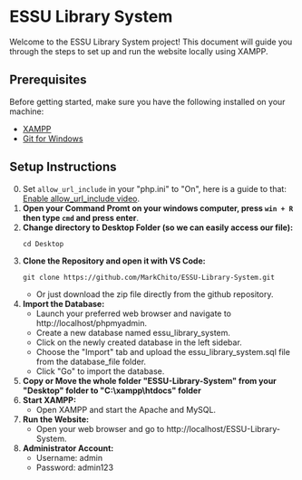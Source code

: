 # ESSU Library System

Welcome to the ESSU Library System project! This document will guide you through the steps to set up and run the website locally using XAMPP.

## Prerequisites

Before getting started, make sure you have the following installed on your machine:

- [XAMPP](https://www.apachefriends.org/index.html)
- [Git for Windows](https://git-scm.com/downloads)

## Setup Instructions
0. Set `allow_url_include` in your "php.ini" to "On", here is a guide to that: [Enable allow_url_include video](https://www.youtube.com/watch?v=WV9YJmxlJpI&ab_channel=ITSECLABHUN).
1. **Open your Command Promt on your windows computer, press `win + R` then type `cmd` and press enter**.
2. **Change directory to Desktop Folder (so we can easily access our file):**
    ```
    cd Desktop
    ```
3. **Clone the Repository and open it with VS Code:**
    ```
    git clone https://github.com/MarkChito/ESSU-Library-System.git
    ```
    - Or just download the zip file directly from the github repository.
4. **Import the Database:**
    - Launch your preferred web browser and navigate to http://localhost/phpmyadmin.
    - Create a new database named essu_library_system.
    - Click on the newly created database in the left sidebar.
    - Choose the "Import" tab and upload the essu_library_system.sql file from the database_file folder.
    - Click "Go" to import the database.
5. **Copy or Move the whole folder "ESSU-Library-System" from your "Desktop" folder to "C:\xampp\htdocs\" folder**
6. **Start XAMPP:**
   - Open XAMPP and start the Apache and MySQL.
7. **Run the Website:**
   - Open your web browser and go to http://localhost/ESSU-Library-System.
8. **Administrator Account:**
   - Username: admin
   - Password: admin123
